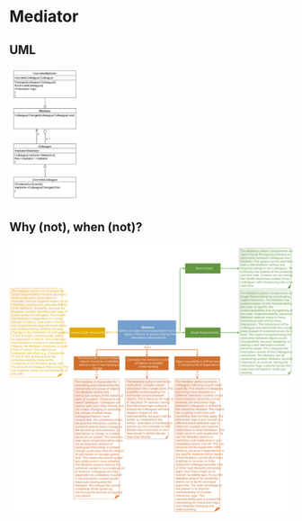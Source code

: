# Mediator
## UML
<img src=MediatorUML.png width=25% height=25%>

## Why (not), when (not)?
![Mediator](https://raw.githubusercontent.com/NiekBeijloos/Design-Patterns/master/Behavioral/5.%20Mediator/Mediator.svg?raw=true)
